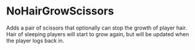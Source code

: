 # NoHairGrowScissors
Adds a pair of scissors that optionally can stop the growth of player hair.
Hair of sleeping players will start to grow again, but will be updated when the player logs back in. 
